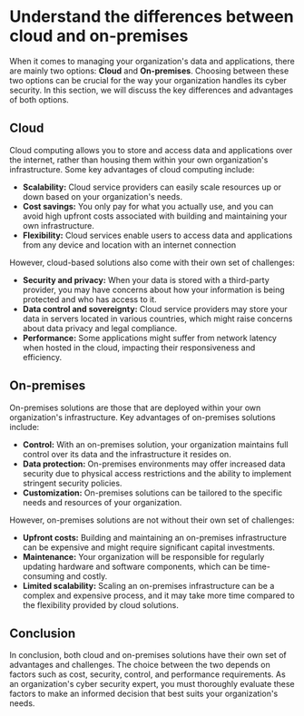 # Understand the differences between cloud and on-premises

When it comes to managing your organization's data and applications, there are mainly two options: **Cloud** and **On-premises**. Choosing between these two options can be crucial for the way your organization handles its cyber security. In this section, we will discuss the key differences and advantages of both options.

## Cloud

Cloud computing allows you to store and access data and applications over the internet, rather than housing them within your own organization's infrastructure. Some key advantages of cloud computing include:

- **Scalability:** Cloud service providers can easily scale resources up or down based on your organization's needs.
- **Cost savings:** You only pay for what you actually use, and you can avoid high upfront costs associated with building and maintaining your own infrastructure.
- **Flexibility:** Cloud services enable users to access data and applications from any device and location with an internet connection

However, cloud-based solutions also come with their own set of challenges:

- **Security and privacy:** When your data is stored with a third-party provider, you may have concerns about how your information is being protected and who has access to it.
- **Data control and sovereignty:** Cloud service providers may store your data in servers located in various countries, which might raise concerns about data privacy and legal compliance.
- **Performance:** Some applications might suffer from network latency when hosted in the cloud, impacting their responsiveness and efficiency.

## On-premises

On-premises solutions are those that are deployed within your own organization's infrastructure. Key advantages of on-premises solutions include:

- **Control:** With an on-premises solution, your organization maintains full control over its data and the infrastructure it resides on.
- **Data protection:** On-premises environments may offer increased data security due to physical access restrictions and the ability to implement stringent security policies.
- **Customization:** On-premises solutions can be tailored to the specific needs and resources of your organization.

However, on-premises solutions are not without their own set of challenges:

- **Upfront costs:** Building and maintaining an on-premises infrastructure can be expensive and might require significant capital investments.
- **Maintenance:** Your organization will be responsible for regularly updating hardware and software components, which can be time-consuming and costly.
- **Limited scalability:** Scaling an on-premises infrastructure can be a complex and expensive process, and it may take more time compared to the flexibility provided by cloud solutions.

## Conclusion

In conclusion, both cloud and on-premises solutions have their own set of advantages and challenges. The choice between the two depends on factors such as cost, security, control, and performance requirements. As an organization's cyber security expert, you must thoroughly evaluate these factors to make an informed decision that best suits your organization's needs.
